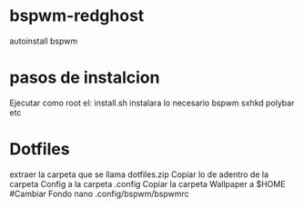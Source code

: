 # bspwm-redghost
autoinstall bspwm 
# pasos de instalcion
Ejecutar como root el: install.sh
instalara lo necesario bspwm sxhkd polybar etc
# Dotfiles
extraer la carpeta que se llama dotfiles.zip
Copiar lo de adentro de la carpeta Config a la carpeta .config
Copiar la carpeta Wallpaper a $HOME
#Cambiar Fondo 
nano .config/bspwm/bspwmrc
